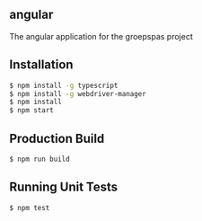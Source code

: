 ## angular
The angular application for the groepspas project

## Installation

```bash
$ npm install -g typescript
$ npm install -g webdriver-manager
$ npm install
$ npm start
```

## Production Build
```bash
$ npm run build
```

## Running Unit Tests
```bash
$ npm test
```


